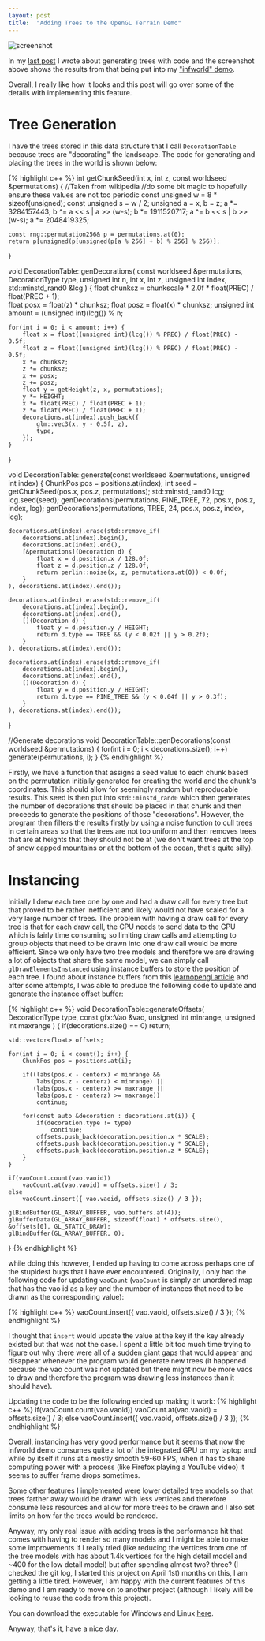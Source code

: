 ```yaml
---
layout: post
title:  "Adding Trees to the OpenGL Terrain Demo"
---
```


![screenshot](/blog/images/infworld-tree.jpg)

In my [last post](https://jli69.github.io/blog/2024/06/24/computer-generated-trees.html) 
I wrote about generating trees with code and the screenshot above shows the
results from that being put into my ["infworld" demo](https://github.com/JLi69/infworld).

Overall, I really like how it looks and this post will go over some of the details
with implementing this feature.

# Tree Generation
I have the trees stored in this data structure that I call `DecorationTable`
because trees are "decorating" the landscape. The code for generating and placing
the trees in the world is shown below: 

{% highlight c++ %}
int getChunkSeed(int x, int z, const worldseed &permutations)
{
	//Taken from wikipedia
	//do some bit magic to hopefully ensure these values are not too periodic
	const unsigned w = 8 * sizeof(unsigned);
	const unsigned s = w / 2;
	unsigned a = x, b = z;
	a *= 3284157443; 
	b ^= a << s | a >> (w-s);
	b *= 1911520717; 
	a ^= b << s | b >> (w-s);
	a *= 2048419325;

	const rng::permutation256& p = permutations.at(0);
	return p[unsigned(p[unsigned(p[a % 256] + b) % 256] % 256)];
}

void DecorationTable::genDecorations(
	const worldseed &permutations,
	DecorationType type,
	unsigned int n,
	int x,
	int z,
	unsigned int index,
	std::minstd_rand0 &lcg
) {
	float chunksz = chunkscale * 2.0f * float(PREC) / float(PREC + 1);	
	float posx = float(z) * chunksz;
	float posz = float(x) * chunksz;
	unsigned int amount = (unsigned int)(lcg()) % n;

	for(int i = 0; i < amount; i++) {
		float x = float((unsigned int)(lcg()) % PREC) / float(PREC) - 0.5f;
		float z = float((unsigned int)(lcg()) % PREC) / float(PREC) - 0.5f;
		x *= chunksz;
		z *= chunksz;	
		x += posx;
		z += posz;
		float y = getHeight(z, x, permutations);	
		y *= HEIGHT;
		x *= float(PREC) / float(PREC + 1);
		z *= float(PREC) / float(PREC + 1);
		decorations.at(index).push_back({
			glm::vec3(x, y - 0.5f, z),
			type,
		});
	}
}

void DecorationTable::generate(const worldseed &permutations, unsigned int index)
{
	ChunkPos pos = positions.at(index);
	int seed = getChunkSeed(pos.x, pos.z, permutations);
	std::minstd_rand0 lcg;
	lcg.seed(seed);
	genDecorations(permutations, PINE_TREE, 72, pos.x, pos.z, index, lcg);
	genDecorations(permutations, TREE, 24, pos.x, pos.z, index, lcg);

	decorations.at(index).erase(std::remove_if(
		decorations.at(index).begin(),
		decorations.at(index).end(),
		[&permutations](Decoration d) {
			float x = d.position.x / 128.0f;
			float z = d.position.z / 128.0f;
			return perlin::noise(x, z, permutations.at(0)) < 0.0f;
		}
	), decorations.at(index).end());

	decorations.at(index).erase(std::remove_if(
		decorations.at(index).begin(),
		decorations.at(index).end(),
		[](Decoration d) {
			float y = d.position.y / HEIGHT;
			return d.type == TREE && (y < 0.02f || y > 0.2f);
		}
	), decorations.at(index).end());

	decorations.at(index).erase(std::remove_if(
		decorations.at(index).begin(),
		decorations.at(index).end(),
		[](Decoration d) {
			float y = d.position.y / HEIGHT;
			return d.type == PINE_TREE && (y < 0.04f || y > 0.3f);
		}
	), decorations.at(index).end());
}

//Generate decorations
void DecorationTable::genDecorations(const worldseed &permutations)
{
	for(int i = 0; i < decorations.size(); i++)
		generate(permutations, i);
}
{% endhighlight %}

Firstly, we have a function that assigns a seed value to each chunk based on
the permutation initially generated for creating the world and the chunk's
coordinates. This should allow for seemingly random but reproducable results.
This seed is then put into `std::minstd_rand0` which then generates the number
of decorations that should be placed in that chunk and then proceeds to generate
the positions of those "decorations". However, the program then filters the
results firstly by using a noise function to cull trees in certain areas so that
the trees are not too uniform and then removes trees that are at heights that
they should not be at (we don't want trees at the top of snow capped mountains
or at the bottom of the ocean, that's quite silly).

# Instancing
Initially I drew each tree one by one and had a draw call for every tree but that
proved to be rather inefficient and likely would not have scaled for a very large
number of trees. The problem with having a draw call for every tree is that for
each draw call, the CPU needs to send data to the GPU which is fairly time
consuming so limiting draw calls and attempting to group objects that need to
be drawn into one draw call would be more efficient. Since we only have two
tree models and therefore we are drawing a lot of objects that share the same
model, we can simply call `glDrawElementsInstanced` using instance buffers to
store the position of each tree. I found about instance buffers from this 
[learnopengl article](https://learnopengl.com/Advanced-OpenGL/Instancing)
and after some attempts, I was able to produce the following code to update and
generate the instance offset buffer:

{% highlight c++ %}
void DecorationTable::generateOffsets(
	DecorationType type,
	const gfx::Vao &vao,
	unsigned int minrange,
	unsigned int maxrange
) {
	if(decorations.size() == 0)
		return;

	std::vector<float> offsets;

	for(int i = 0; i < count(); i++) {
		ChunkPos pos = positions.at(i);

		if((labs(pos.x - centerx) < minrange &&
		    labs(pos.z - centerz) < minrange) ||
		   (labs(pos.x - centerx) >= maxrange ||
			labs(pos.z - centerz) >= maxrange))
			continue;

		for(const auto &decoration : decorations.at(i)) {
			if(decoration.type != type)
				continue;
			offsets.push_back(decoration.position.x * SCALE);
			offsets.push_back(decoration.position.y * SCALE);
			offsets.push_back(decoration.position.z * SCALE);
		}
	}

	if(vaoCount.count(vao.vaoid))
		vaoCount.at(vao.vaoid) = offsets.size() / 3;
	else
		vaoCount.insert({ vao.vaoid, offsets.size() / 3 });

	glBindBuffer(GL_ARRAY_BUFFER, vao.buffers.at(4));
	glBufferData(GL_ARRAY_BUFFER, sizeof(float) * offsets.size(), &offsets[0], GL_STATIC_DRAW);
	glBindBuffer(GL_ARRAY_BUFFER, 0);
}
{% endhighlight %}

while doing this however, I ended up having to come across perhaps one of the
stupidest bugs that I have ever encountered. Originally, I only had the following
code for updating `vaoCount` (`vaoCount` is simply an unordered map that has
the vao id as a key and the number of instances that need to be drawn as the
corresponding value):

{% highlight c++ %}
vaoCount.insert({ vao.vaoid, offsets.size() / 3 });
{% endhighlight %}

I thought that `insert` would update the value at the key if the key already
existed but that was not the case. I spent a little bit too much time trying to
figure out why there were all of a sudden giant gaps that would appear and
disappear whenever the program would generate new trees (it happened because
the vao count was not updated but there might now be more vaos to draw and
therefore the program was drawing less instances than it should have).

Updating the code to be the following ended up making it work:
{% highlight c++ %}
if(vaoCount.count(vao.vaoid))
	vaoCount.at(vao.vaoid) = offsets.size() / 3;
else
	vaoCount.insert({ vao.vaoid, offsets.size() / 3 });
{% endhighlight %}

Overall, instancing has very good performance but it seems that now the infworld
demo consumes quite a lot of the integrated GPU on my laptop and while by itself
it runs at a mostly smooth 59-60 FPS, when it has to share computing power with
a process (like Firefox playing a YouTube video) it seems to suffer frame drops
sometimes.

Some other features I implemented were lower detailed tree models so that trees
farther away would be drawn with less vertices and therefore consume less resources
and allow for more trees to be drawn and I also set limits on how far the trees
would be rendered.

Anyway, my only real issue with adding trees is the performance hit that comes
with having to render so many models and I might be able to make some improvements
if I really tried (like reducing the vertices from one of the tree models with
has about 1.4k vertices for the high detail model and ~400 for the low detail
model) but after spending almost two? three? (I checked the git log, I started
this project on April 1st) months on this, I am getting a little tired.
However, I am happy with the current features of this demo and 
I am ready to move on to another project (although I likely will be looking to 
reuse the code from this project).

You can download the executable for Windows and Linux 
[here](https://github.com/JLi69/infworld/releases/tag/demo2).

Anyway, that's it, have a nice day.
